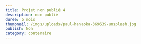 ```yaml
---
title: Projet non publié 4
description: non publié
duree: 5 mois
thumbnail: /imgs/uploads/paul-hanaoka-369639-unsplash.jpg
publish: Non
category: contenaire
---
```


